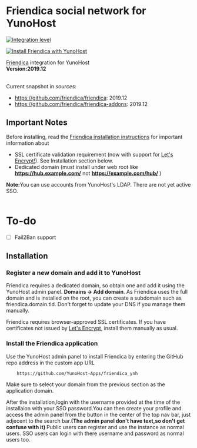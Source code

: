 # Friendica social network for YunoHost

[![Integration level](https://dash.yunohost.org/integration/friendica.svg)](https://ci-apps.yunohost.org/jenkins/job/friendica%20%28Community%29/lastBuild/consoleFull)

[![Install Friendica with YunoHost](https://install-app.yunohost.org/install-with-yunohost.png)](https://install-app.yunohost.org/?app=friendica)


[Friendica](http://friendi.ca/) integration for YunoHost<br>
**Version:2019.12**<br><br>

Current snapshot in *sources*:

* https://github.com/friendica/friendica: 2019.12 
* https://github.com/friendica/friendica-addons: 2019.12

## Important Notes

Before installing, read the [Friendica installation instructions](https://github.com/friendica/friendica/blob/master/INSTALL.txt) for important information about
- SSL certificate validation requirement (now with support for [Let's Encrypt!](https://letsencrypt.org)). See Installation section below.
- Dedicated domain (must install under web root like **https://hub.example.com/** not **https://example.com/hub/** )

<b>Note:</b>You can use accounts from YunoHost's LDAP. There are not yet active SSO.<br><br>

# To-do
- [ ] Fail2Ban support


## Installation

### Register a new domain and add it to YunoHost
Friendica requires a dedicated domain, so obtain one and add it using the YunoHost admin panel. **Domains -> Add domain**. As Friendica uses the full domain and is installed on the root, you can create a subdomain such as friendica.domain.tld. Don't forget to update your DNS if you manage them manually.

Friendica requires browser-approved SSL certificates. If you have certificates not issued by [Let's Encrypt](https://letsencrypt.org/), install them manually as usual.


### Install the Friendica application
Use the YunoHost admin panel to install Friendica by entering the GitHub repo address in the custom app URL

		https://github.com/YunoHost-Apps/friendica_ynh

Make sure to select your domain from the previous section as the application domain.

After the installation,login with the username provided at the time of the installaion with your SSO password.You can then create your profile and access the admin panel from the button in the center of the top nav bar, just adjecent to the search bar.<b>(The admin panel don't have text,so don't get confuse with it) </b>
Public users can register and use the instance as normal users. SSO users can login with there username and password as normal users too.
